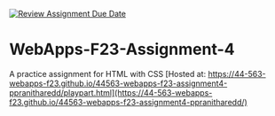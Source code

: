 [![Review Assignment Due Date](https://classroom.github.com/assets/deadline-readme-button-24ddc0f5d75046c5622901739e7c5dd533143b0c8e959d652212380cedb1ea36.svg)](https://classroom.github.com/a/4tKarLeg)
# WebApps-F23-Assignment-4
A practice assignment for HTML with CSS
[Hosted at: https://44-563-webapps-f23.github.io/44563-webapps-f23-assignment4-ppranitharedd/playpart.html](https://44-563-webapps-f23.github.io/44563-webapps-f23-assignment4-ppranitharedd/)
